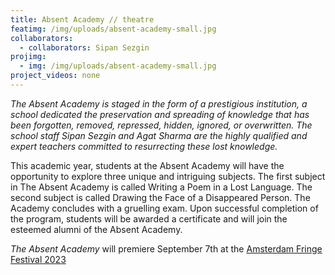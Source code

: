 ```yaml
---
title: Absent Academy // theatre
featimg: /img/uploads/absent-academy-small.jpg
collaborators:
  - collaborators: Sipan Sezgin
projimg:
  - img: /img/uploads/absent-academy-small.jpg
project_videos: none
---
```

*The Absent Academy is staged in the form of a prestigious institution, a school dedicated the preservation and spreading of knowledge that has been forgotten, removed, repressed, hidden, ignored, or overwritten. The school staff Sipan Sezgin and Agat Sharma are the highly qualified and expert teachers committed to resurrecting these lost knowledge.* 

This academic year, students at the Absent Academy will have the opportunity to explore three unique and intriguing subjects. The first subject in The Absent Academy is called Writing a Poem in a Lost Language. The second subject is called Drawing the Face of a Disappeared Person. The Academy concludes with a gruelling exam. Upon successful completion of the program, students will be awarded a certificate and will join the esteemed alumni of the Absent Academy.



*The Absent Academy* will premiere September 7th at the [Amsterdam Fringe Festival 2023](https://amsterdamfringefestival.nl/)